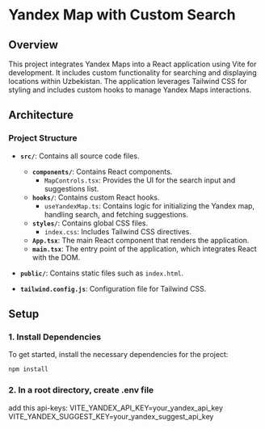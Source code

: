 # Yandex Map with Custom Search

## Overview

This project integrates Yandex Maps into a React application using Vite for development. It includes custom functionality for searching and displaying locations within Uzbekistan. The application leverages Tailwind CSS for styling and includes custom hooks to manage Yandex Maps interactions.

## Architecture

### Project Structure

- **`src/`**: Contains all source code files.

  - **`components/`**: Contains React components.
    - `MapControls.tsx`: Provides the UI for the search input and suggestions list.
  - **`hooks/`**: Contains custom React hooks.
    - `useYandexMap.ts`: Contains logic for initializing the Yandex map, handling search, and fetching suggestions.
  - **`styles/`**: Contains global CSS files.
    - `index.css`: Includes Tailwind CSS directives.
  - **`App.tsx`**: The main React component that renders the application.
  - **`main.tsx`**: The entry point of the application, which integrates React with the DOM.

- **`public/`**: Contains static files such as `index.html`.

- **`tailwind.config.js`**: Configuration file for Tailwind CSS.

## Setup

### 1. Install Dependencies

To get started, install the necessary dependencies for the project:

```bash
npm install
```

### 2. In a root directory, create .env file

add this api-keys:
VITE_YANDEX_API_KEY=your_yandex_api_key
VITE_YANDEX_SUGGEST_KEY=your_yandex_suggest_api_key
